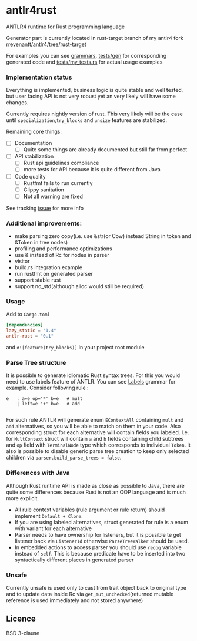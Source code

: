# antlr4rust
ANTLR4 runtime for Rust programming language 

Generator part is currently located in rust-target branch of my antlr4 fork [rrevenantt/antlr4/tree/rust-target](https://github.com/rrevenantt/antlr4/tree/rust-target)

For examples you can see [grammars](grammars), [tests/gen](tests/gen) for corresponding generated code 
and [tests/my_tests.rs](tests/my_test.rs) for actual usage examples 

### Implementation status

Everything is implemented, business logic is quite stable and well tested, but user facing 
API is not very robust yet an very likely will have some changes.

Currently requires nightly version of rust. 
This very likely will be the case until `specialization`,`try_blocks` and `unsize` features are stabilized. 

Remaining core things:
- [ ] Documentation
  - [ ] Quite some things are already documented but still far from perfect
- [ ] API stabilization
  - [ ] Rust api guidelines compliance  
  - [ ] more tests for API because it is quite different from Java
- [ ] Code quality
  - [ ] Rustfmt fails to run currently
  - [ ] Clippy sanitation 
  - [ ] Not all warning are fixed
  
See tracking [issue](https://github.com/antlr/antlr4/issues/1839) for more info
  
### Additional improvements:
 - make parsing zero copy(i.e. use &str(or Cow) instead String in token and &Token in tree nodes)
 - profiling and performance optimizations
 - use & instead of Rc for nodes in parser
 - visitor
 - build.rs integration example
 - run rustfmt on generated parser
 - support stable rust
 - support no_std(although alloc would still be required)  
  
### Usage

Add to `Cargo.toml`
```toml 
[dependencies]
lazy_static = "1.4"
antlr-rust = "0.1"
```
and `#![feature(try_blocks)]` in your project root module
 
### Parse Tree structure

It is possible to generate idiomatic Rust syntax trees. For this you would need to use labels feature of ANTLR.
You can see [Labels](grammars/Labels.g4) grammar for example.
Consider following rule :
```text
e   : a=e op='*' b=e   # mult
    | left=e '+' b=e   # add
		 
```
For such rule ANTLR will generate enum `EContextAll` containing `mult` and `add` alternatives, 
so you will be able to match on them in your code. 
Also corresponding struct for each alternative will contain fields you labeled. 
I.e. for `MultContext` struct will contain `a` and `b` fields containing child subtrees and 
`op` field with `TerminalNode` type which corresponds to individual `Token`.
It also is possible to disable generic parse tree creation to keep only selected children via
`parser.build_parse_trees = false`.
  
### Differences with Java
Although Rust runtime API is made as close as possible to Java, 
there are quite some differences because Rust is not an OOP language and is much more explicit. 

 - All rule context variables (rule argument or rule return) should implement `Default + Clone`.
 - If you are using labeled alternatives, 
 struct generated for rule is a enum with variant for each alternative
 - Parser needs to have ownership for listeners, but it is possible te get listener back via `ListenerId`
 otherwise `ParseTreeWalker` should be used.
 - In embedded actions to access parser you should use `recog` variable instead of `self`. 
 This is because predicate have to be inserted into two syntactically different places in generated parser 
 
 
### Unsafe
Currently unsafe is used only to cast from trait object back to original type 
and to update data inside Rc via `get_mut_unchecked`(returned mutable reference is used immediately and not stored anywhere)
  
## Licence

BSD 3-clause 
